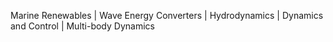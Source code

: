 Marine Renewables | Wave Energy Converters | Hydrodynamics | Dynamics and Control | Multi-body Dynamics 
<!---
salhus/salhus is a ✨ special ✨ repository because its `README.md` (this file) appears on your GitHub profile.
You can click the Preview link to take a look at your changes.
--->
